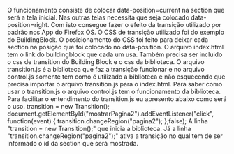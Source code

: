 O funcionamento consiste de colocar data-position=current na section que será a tela inicial.
Nas outras telas necessita que seja colocado data-position=right.
Com isto consegue fazer o efeito da transição utilizado por padrão nos App do Firefox OS.
O CSS de transição utilizado foi do exemplo do BuildingBlock. O posicionamento do CSS foi feito para deixar cada section na posição que foi colocado no data-position.
O arquivo index.html tem o link do buildingblock que cada um usa. Também precisa ser incluido o css de transition do Building Block e o css da biblioteca. O arquivo transition.js é a biblioteca que faz a transição funcionar e no arquivo control.js somente tem como é utilizado a biblioteca e não esquecendo que precisa importar o arquivo transition.js para o index.html. Para saber como usar o transition.js o arquivo control.js tem o funcionamento da biblioteca.
Para facilitar o entendimento do transition.js eu apresento abaixo como será o uso.
    transition = new Transition();
    document.getElementById("mostrarPagina2").addEventListener("click", function(event) {
        transition.changeRegion("pagina2");
    },false);
A linha "transition = new Transition();" que inicia a biblioteca. Já a linha "transition.changeRegion("pagina2");" ativa a transição no qual tem de ser informado o id da section que será mostrada.
